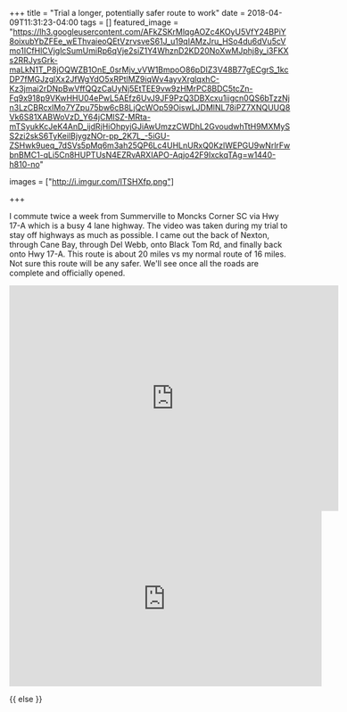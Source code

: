 +++
title =  "Trial a longer, potentially safer route to work"
date = 2018-04-09T11:31:23-04:00
tags = []
featured_image = "https://lh3.googleusercontent.com/AFkZSKrMlqgAOZc4KOyU5VfY24BPiY8oixubYbZFEe_wEThvaieoQEtVzrvsveS61J_u19qIAMzJru_HSo4du6dVu5cVmo1ICfHlCVjglcSumUmiRp6qVje2siZ1Y4WhznD2KD20NoXwMJphj8y_i3FKXs2RRJysGrk-maLkN1T_P8jOQWZB1OnE_0srMjv_vVW1BmpoO86pDIZ3V48B77gECgrS_1kcDP7fMGJzglXx2JfWgYdO5xRPtlMZ9iqWv4ayvXrglqxhC-Kz3jmai2rDNpBwVffQQzCaUyNj5EtTEE9vw9zHMrPC8BDC5tcZn-Fq9x918p9VKwHHU04ePwL5AEfz6UvJ9JF9PzQ3DBXcxu1iigcn0QS6bTzzNjn3LzCBRcxIMo7YZpu75bw6cB8LjQcWOp59OiswLJDMlNL78iPZ7XNQUUQ8Vk6S81XABWoVzD_Y64jCMISZ-MRta-mTSyukKcJeK4AnD_ijdRjHiOhpyjGJiAwUmzzCWDhL2GvoudwhTtH9MXMySS2zi2skS6TyKeilBjygzNOr-pp_2K7L_-5iGU-ZSHwk9ueq_7dSVs5pMq6m3ah25QP6Lc4UHLnURxQ0KzlWEPGU9wNrlrFwbnBMC1-qLi5Cn8HUPTUsN4EZRvARXIAPO-Aqjo42F9IxckqTAg=w1440-h810-no"

images = ["http://i.imgur.com/lTSHXfp.png"]

+++



I commute twice a week from Summerville to Moncks Corner SC via Hwy 17-A which is a busy 4 lane highway. The video was taken during my trial to stay off highways as much as possible. I came out the back of Nexton, through Cane Bay, through Del Webb, onto Black Tom Rd, and finally back onto Hwy 17-A. This route is about 20 miles vs my normal route of 16 miles. Not sure this route will be any safer. We'll see once all the roads are complete and officially opened.

<iframe height='405' width='590' frameborder='0' allowtransparency='true' scrolling='no' src='https://www.strava.com/activities/1496966244/embed/74308b5c675817bc102d23d9723c8b8e57046884'></iframe>

<iframe width="560" height="315" src="https://www.youtube.com/embed/7UkvG6BUvlI" frameborder="0" allow="autoplay; encrypted-media" allowfullscreen></iframe>


<meta name="twitter:image" content="{{ .Params.image }}" /> {{ else }}
